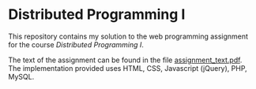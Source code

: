# Distributed Programming I

This repository contains my solution to the web programming assignment for the course *Distributed Programming I*.

The text of the assignment can be found in the file [assignment_text.pdf](assignment_text.pdf).  
The implementation provided uses HTML, CSS, Javascript (jQuery), PHP, MySQL.
